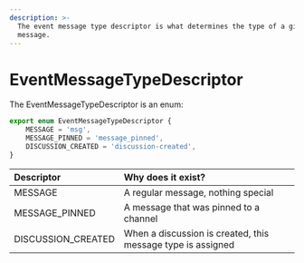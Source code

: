 ```yaml
---
description: >-
  The event message type descriptor is what determines the type of a given
  message.
---
```


# EventMessageTypeDescriptor

The EventMessageTypeDescriptor is an enum:

```typescript
export enum EventMessageTypeDescriptor {
	MESSAGE = 'msg',
	MESSAGE_PINNED = 'message_pinned',
	DISCUSSION_CREATED = 'discussion-created',
}
```

| Descriptor | Why does it exist? |
| :--- | :--- |
| MESSAGE | A regular message, nothing special |
| MESSAGE\_PINNED | A message that was pinned to a channel |
| DISCUSSION\_CREATED | When a discussion is created, this message type is assigned |



